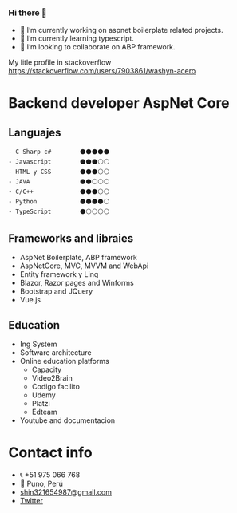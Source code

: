 ### Hi there 👋

- 🔭 I’m currently working on aspnet boilerplate related projects.
- 🌱 I’m currently learning typescript.
- 👯 I’m looking to collaborate on ABP framework.

My litle profile in stackoverflow https://stackoverflow.com/users/7903861/washyn-acero

<!--
- 🤔 I’m looking for help with ...
- 💬 Ask me about ...
- 📫 How to reach me: ...
- 😄 Pronouns: ...
- ⚡ Fun fact: ...
-->

<!-- 
HTML Dec	&#127477 ; &#127466 ;
HTML Hex	&#x1F1F5 ; &#x1F1EA ; -->

<!-- ⚫️ :black_circle:	⚪️ :white_circle: -->

# Backend developer AspNet Core

## Languajes

    - C Sharp c#        ⚫️⚫️⚫️⚫️⚫️
    - Javascript        ⚫️⚫️⚫️⚪️⚪️
    - HTML y CSS        ⚫️⚫️⚫️⚪️⚪️
    - JAVA              ⚫️⚫️⚪️⚪️⚪️
    - C/C++             ⚫️⚫️⚫️⚪️⚪️
    - Python            ⚫️⚫️⚫️⚫️⚪️
    - TypeScript        ⚫️⚪️⚪️⚪️⚪️


## Frameworks and libraies
- AspNet Boilerplate, ABP framework
- AspNetCore, MVC, MVVM and WebApi
- Entity framework y Linq
- Blazor, Razor pages and Winforms
- Bootstrap and JQuery
- Vue.js


## Education
- Ing System
- Software architecture
- Online education platforms
    - Capacity
    - Video2Brain
    - Codigo facilito
    - Udemy
    - Platzi
    - Edteam
- Youtube and documentacion

<!-- 
## Other Langs(basic)
- Ansi Sql
- PHP
- VB.NET
- AutoIt -->


<!-- ## Herramientas, conceptos y otros conocimientos(basico)
- Clean code, SOLID
- Domain driven design, Desgin patterns
- Git y Github
- SqlServer
- Mysql, MariaDb
- Docker
- Diseño web,UX
- Programacion funcional y Orietada a objetos
- Machine learning con python
- Seguridad informatica
- Linux -->
<!-- 
## Idiomas
    - Español(Native)       🚀🚀🚀🚀🚀
    - Inglish               🚀🚀 -->


<!-- ## Hobbies e intereses
- Análisis de malware
- Leer código de malware
- Analizar código y refactorizar
- Películas de ciencia ficción -->



# Contact info
- 📞 +51 975 066 768
- 🚩 Puno, Perú
- shin321654987@gmail.com
- [Twitter](twiter.com/washin_acero)
